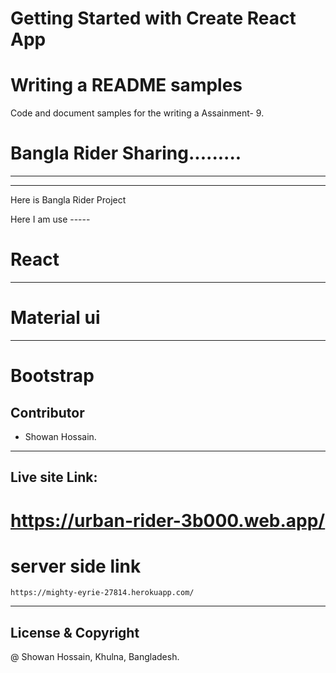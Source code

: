 # Getting Started with Create React App


# Writing a README samples

Code and document samples for the writing a Assainment- 9.

# Bangla Rider Sharing.........

-------------------------------------
_____________________
Here is Bangla Rider Project

Here I am use -----

# React
---------------
# Material ui
---------------
# Bootstrap

## Contributor
- Showan Hossain.
---------------
## Live site Link:

# https://urban-rider-3b000.web.app/

# server side link

    https://mighty-eyrie-27814.herokuapp.com/

----------

## License & Copyright

@ Showan Hossain, Khulna, Bangladesh.